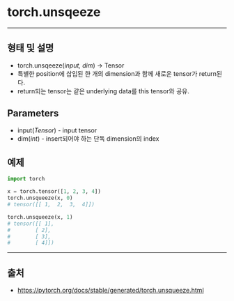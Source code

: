 # torch.unsqeeze #
---------------
## 형태 및 설명 ##
* torch.unsqeeze(*input, dim*) → Tensor
* 특별한 position에 삽입된 한 개의 dimension과 함께 새로운 tensor가 return된다.
* return되는 tensor는 같은 underlying data를 this tensor와 공유.
>
## Parameters ##
* input(*Tensor*) - input tensor
* dim(*int*) - insert되어야 하는 단독 dimension의 index
>
## 예제 ##
```python
import torch

x = torch.tensor([1, 2, 3, 4])
torch.unsqueeze(x, 0)
# tensor([[ 1,  2,  3,  4]])

torch.unsqueeze(x, 1)
# tensor([[ 1],
#        [ 2],
#        [ 3],
#        [ 4]])
```
-------
## 출처 ##
* <https://pytorch.org/docs/stable/generated/torch.unsqueeze.html>